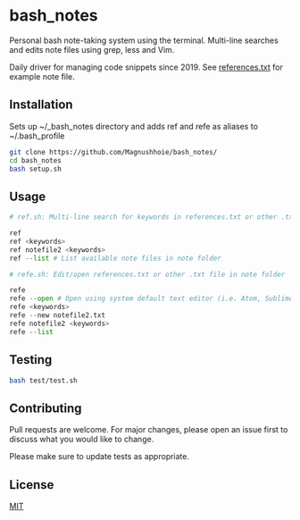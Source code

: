 # bash_notes

Personal bash note-taking system using the terminal. Multi-line searches and edits note files using grep, less and Vim.

Daily driver for managing code snippets since 2019. See [references.txt](references.txt) for example note file.

## Installation

Sets up ~/_bash_notes directory and adds ref and refe as aliases to ~/.bash_profile

```bash
git clone https://github.com/Magnushhoie/bash_notes/
cd bash_notes
bash setup.sh
```

## Usage

```python
# ref.sh: Multi-line search for keywords in references.txt or other .txt files in note folder

ref
ref <keywords>
ref notefile2 <keywords>
ref --list # List available note files in note folder

# refe.sh: Edit/open references.txt or other .txt file in note folder

refe
refe --open # Open using system default text editor (i.e. Atom, Sublime, TextEdit etc)
refe <keywords>
refe --new notefile2.txt
refe notefile2 <keywords>
refe --list
```

## Testing

```bash
bash test/test.sh
```

## Contributing
Pull requests are welcome. For major changes, please open an issue first to discuss what you would like to change.

Please make sure to update tests as appropriate.

## License
[MIT](https://choosealicense.com/licenses/mit/)
